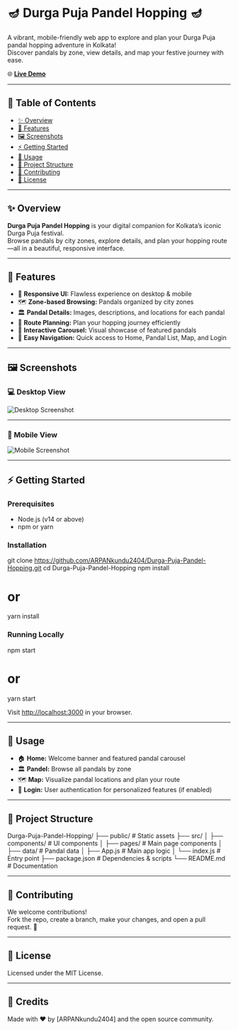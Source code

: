 # 🪔 Durga Puja Pandel Hopping 🪔

A vibrant, mobile-friendly web app to explore and plan your Durga Puja pandal hopping adventure in Kolkata!  
Discover pandals by zone, view details, and map your festive journey with ease.

🌐 [**Live Demo**](https://durga-puja-pandel-hopping.onrender.com/)

---

## 📖 Table of Contents

- [✨ Overview](#-overview)
- [🎉 Features](#-features)
- [🖼️ Screenshots](#-screenshots)
- [⚡ Getting Started](#-getting-started)
- [🚀 Usage](#-usage)
- [📁 Project Structure](#-project-structure)
- [🤝 Contributing](#-contributing)
- [📜 License](#-license)

---

## ✨ Overview

**Durga Puja Pandel Hopping** is your digital companion for Kolkata’s iconic Durga Puja festival.  
Browse pandals by city zones, explore details, and plan your hopping route—all in a beautiful, responsive interface.

---

## 🎉 Features

- 📱 **Responsive UI:** Flawless experience on desktop & mobile
- 🗺️ **Zone-based Browsing:** Pandals organized by city zones
- 🏛️ **Pandal Details:** Images, descriptions, and locations for each pandal
- 🧭 **Route Planning:** Plan your hopping journey efficiently
- 🎠 **Interactive Carousel:** Visual showcase of featured pandals
- 🧭 **Easy Navigation:** Quick access to Home, Pandal List, Map, and Login

---

## 🖼️ Screenshots

### 💻 Desktop View

![Desktop Screenshot](https://res.cloudinary.com/dyr6oh3vg/image/upload/v1749886569/Screenshot_2025-06-14_123709_akxwqf.png)

---

### 📱 Mobile View

![Mobile Screenshot](https://res.cloudinary.com/dyr6oh3vg/image/upload/v1749886567/Screenshot_2025-06-14_123801_wwimu1.png)

---

## ⚡ Getting Started

### Prerequisites

- Node.js (v14 or above)
- npm or yarn

### Installation

git clone https://github.com/ARPANkundu2404/Durga-Puja-Pandel-Hopping.git
cd Durga-Puja-Pandel-Hopping
npm install
# or
yarn install

### Running Locally

npm start
# or
yarn start

Visit [http://localhost:3000](http://localhost:3000) in your browser.

---

## 🚀 Usage

- 🏠 **Home:** Welcome banner and featured pandal carousel
- 🏛️ **Pandel:** Browse all pandals by zone
- 🗺️ **Map:** Visualize pandal locations and plan your route
- 🔐 **Login:** User authentication for personalized features (if enabled)

---

## 📁 Project Structure

Durga-Puja-Pandel-Hopping/
├── public/                # Static assets
├── src/
│   ├── components/        # UI components
│   ├── pages/             # Main page components
│   ├── data/              # Pandal data
│   ├── App.js             # Main app logic
│   └── index.js           # Entry point
├── package.json           # Dependencies & scripts
└── README.md              # Documentation

---

## 🤝 Contributing

We welcome contributions!  
Fork the repo, create a branch, make your changes, and open a pull request. 🙏

---

## 📜 License

Licensed under the MIT License.

---

## 🙏 Credits

Made with ❤️ by [ARPANkundu2404] and the open source community.

